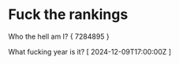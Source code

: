 # Fuck the rankings

Who the hell am I?
{ 7284895 }

What fucking year is it?
[ 2024-12-09T17:00:00Z ]

